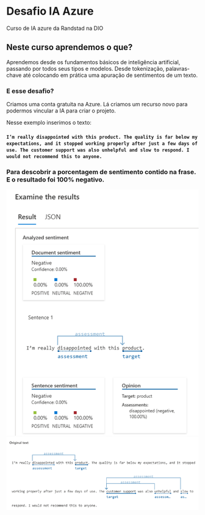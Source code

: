 # Desafio IA Azure
Curso de IA azure da Randstad na DIO
## Neste curso aprendemos o que?
Aprendemos desde os fundamentos básicos de inteligência artificial, passando por todos seus tipos e modelos. Desde tokenização, palavras-chave até colocando em prática uma apuração de sentimentos de um texto.

### E esse desafio?
Criamos uma conta gratuita na Azure. Lá criamos um recurso novo para podermos vincular a IA para criar o projeto.

Nesse exemplo inserimos o texto: 
#### ```I’m really disappointed with this product. The quality is far below my expectations, and it stopped working properly after just a few days of use. The customer support was also unhelpful and slow to respond. I would not recommend this to anyone.```
### Para descobrir a porcentagem de sentimento contido na frase. E o resultado foi 100% negativo.
![image](https://github.com/AnaCarol21/laboratorio_ia_azure/blob/main/images/languages_1.png)
![image2](https://github.com/AnaCarol21/laboratorio_ia_azure/blob/main/images/languages_2.png)
